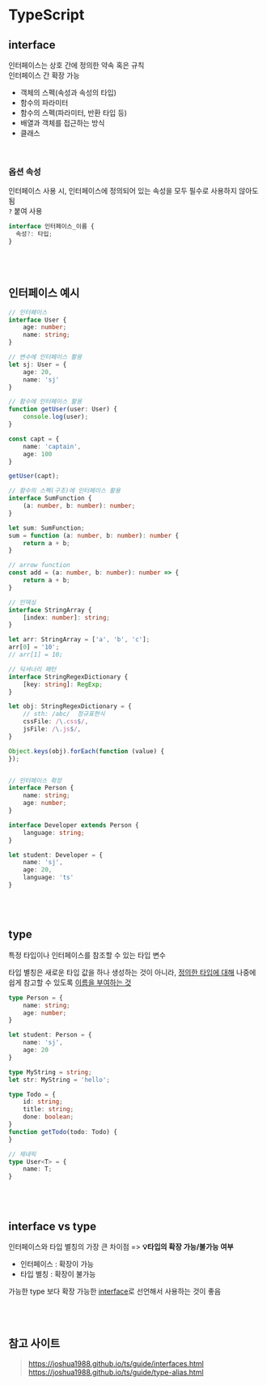 # TypeScript

## interface

인터페이스는 상호 간에 정의한 약속 혹은 규칙  
인터페이스 간 확장 가능

* 객체의 스펙(속성과 속성의 타입)
* 함수의 파라미터 
* 함수의 스펙(파라미터, 반환 타입 등)
* 배열과 객체를 접근하는 방식 
* 클래스

<br>

### 옵션 속성

인터페이스 사용 시, 인터페이스에 정의되어 있는 속성을 모두 필수로 사용하지 않아도 됨    
`?` 붙여 사용

```ts
interface 인터페이스_이름 {
  속성?: 타입;
}
```

<br><br>

## 인터페이스 예시 
```ts
// 인터페이스
interface User {
    age: number;
    name: string;
}

// 변수에 인터페이스 활용
let sj: User = {
    age: 20,
    name: 'sj'
}

// 함수에 인터페이스 활용
function getUser(user: User) {
    console.log(user);
}

const capt = {
    name: 'captain',
    age: 100
}

getUser(capt);

// 함수의 스펙(구조)에 인터페이스 활용
interface SumFunction {
    (a: number, b: number): number;
}

let sum: SumFunction;
sum = function (a: number, b: number): number {
    return a + b;
}

// arrow function
const add = (a: number, b: number): number => {
    return a + b;
}

// 인덱싱
interface StringArray {
    [index: number]: string;
}

let arr: StringArray = ['a', 'b', 'c'];
arr[0] = '10';
// arr[1] = 10;

// 딕셔너리 패턴
interface StringRegexDictionary {
    [key: string]: RegExp;
}

let obj: StringRegexDictionary = {
    // sth: /abc/  정규표현식
    cssFile: /\.css$/,
    jsFile: /\.js$/,
}

Object.keys(obj).forEach(function (value) {
});


// 인터페이스 확장
interface Person {
    name: string;
    age: number;
}

interface Developer extends Person {
    language: string;
}

let student: Developer = {
    name: 'sj',
    age: 20,
    language: 'ts'
}
```


<br><br>

## type 

특정 타입이나 인터페이스를 참조할 수 있는 타입 변수  

타입 별칭은 새로운 타입 값을 하나 생성하는 것이 아니라,
<u>정의한 타입에 대해</u> 나중에 쉽게 참고할 수 있도록 <u>이름을 부여하는 것</u>

```ts
type Person = {
    name: string;
    age: number;
}

let student: Person = {
    name: 'sj',
    age: 20
}

type MyString = string;
let str: MyString = 'hello';

type Todo = { 
    id: string; 
    title: string; 
    done: boolean; 
}
function getTodo(todo: Todo) {
}

// 제네릭
type User<T> = {
    name: T;
}
```

<br><br>

## interface vs type 

인터페이스와 타입 별칭의 가장 큰 차이점 => **💡타입의 확장 가능/불가능 여부**   
* 인터페이스 : 확장이 가능 
* 타입 별칭 : 확장이 불가능

가능한 type 보다 확장 가능한 <u>interface</u>로 선언해서 사용하는 것이 좋음

<br><br>

## 참고 사이트

> https://joshua1988.github.io/ts/guide/interfaces.html  
https://joshua1988.github.io/ts/guide/type-alias.html
